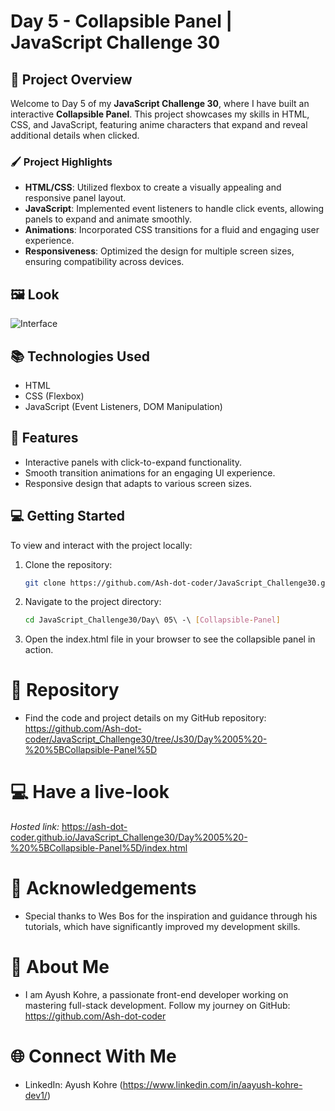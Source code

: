# Day 5 - Collapsible Panel | JavaScript Challenge 30

## 🚀 Project Overview

Welcome to Day 5 of my **JavaScript Challenge 30**, where I have built an interactive **Collapsible Panel**. This project showcases my skills in HTML, CSS, and JavaScript, featuring anime characters that expand and reveal additional details when clicked.

### 🖌️ **Project Highlights**
- **HTML/CSS**: Utilized flexbox to create a visually appealing and responsive panel layout.
- **JavaScript**: Implemented event listeners to handle click events, allowing panels to expand and animate smoothly.
- **Animations**: Incorporated CSS transitions for a fluid and engaging user experience.
- **Responsiveness**: Optimized the design for multiple screen sizes, ensuring compatibility across devices.

## 🖼️ **Look**
![Interface](interface.png)

## 📚 **Technologies Used**
- HTML
- CSS (Flexbox)
- JavaScript (Event Listeners, DOM Manipulation)

## 🧩 **Features**
- Interactive panels with click-to-expand functionality.
- Smooth transition animations for an engaging UI experience.
- Responsive design that adapts to various screen sizes.
  
## 💻 **Getting Started**
To view and interact with the project locally:
1. Clone the repository:
   ```bash
   git clone https://github.com/Ash-dot-coder/JavaScript_Challenge30.git
    ```

2. Navigate to the project directory:
    ```bash
    cd JavaScript_Challenge30/Day\ 05\ -\ [Collapsible-Panel]
    ```

3. Open the index.html file in your browser to see the collapsible panel in action.


# 📂 Repository
- Find the code and project details on my GitHub repository: https://github.com/Ash-dot-coder/JavaScript_Challenge30/tree/Js30/Day%2005%20-%20%5BCollapsible-Panel%5D

# 💻 Have a live-look
*Hosted link:* https://ash-dot-coder.github.io/JavaScript_Challenge30/Day%2005%20-%20%5BCollapsible-Panel%5D/index.html

# 🙏 Acknowledgements
- Special thanks to Wes Bos for the inspiration and guidance through his tutorials, which have significantly improved my development skills.

# 📝 About Me
- I am Ayush Kohre, a passionate front-end developer working on mastering full-stack development. Follow my journey on GitHub: https://github.com/Ash-dot-coder

# 🌐 Connect With Me
- LinkedIn: Ayush Kohre (https://www.linkedin.com/in/aayush-kohre-dev1/)

